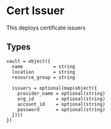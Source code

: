 # Cert Issuer

This deploys certificate issuers

## Types

```hcl
vault = object({
  name           = string
  location       = string
  resource_group = string

  issuers = optional(map(object({
    provider_name = optional(string)
    org_id        = optional(string)
    account_id    = optional(string)
    password      = optional(string)
  })))
})
```
